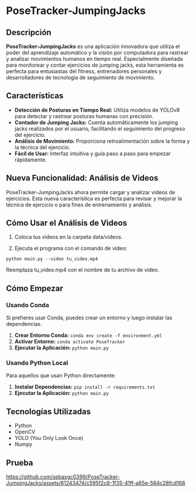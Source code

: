 # PoseTracker-JumpingJacks
## Descripción
**PoseTracker-JumpingJacks** es una aplicación innovadora que utiliza el poder del aprendizaje automático y la visión por computadora para rastrear y analizar movimientos humanos en tiempo real. Especialmente diseñada para monitorear y contar ejercicios de jumping jacks, esta herramienta es perfecta para entusiastas del fitness, entrenadores personales y desarrolladores de tecnología de seguimiento de movimiento.

## Características
- **Detección de Posturas en Tiempo Real:** Utiliza modelos de YOLOv8 para detectar y rastrear posturas humanas con precisión.
- **Contador de Jumping Jacks:** Cuenta automáticamente los jumping jacks realizados por el usuario, facilitando el seguimiento del progreso del ejercicio.
- **Análisis de Movimiento:** Proporciona retroalimentación sobre la forma y la técnica del ejercicio.
- **Fácil de Usar:** Interfaz intuitiva y guía paso a paso para empezar rápidamente.

## Nueva Funcionalidad: Análisis de Videos
PoseTracker-JumpingJacks ahora permite cargar y analizar videos de ejercicios. Esta nueva característica es perfecta para revisar y mejorar la técnica de ejercicio o para fines de entrenamiento y análisis.

## Cómo Usar el Análisis de Videos
1. Coloca tus videos en la carpeta data/videos.

2. Ejecuta el programa con el comando de video:

```python main.py --video tu_video.mp4```

Reemplaza tu_video.mp4 con el nombre de tu archivo de video.

## Cómo Empezar
### Usando Conda
Si prefieres usar Conda, puedes crear un entorno y luego instalar las dependencias.

1. **Crear Entorno Conda:** ```conda env create -f environment.yml```
2. **Activar Entorno:** ```conda activate PoseTracker```
3. **Ejecutar la Aplicación:** ```python main.py```

### Usando Python Local
Para aquellos que usan Python directamente:

1. **Instalar Dependencias:** ```pip install -r requirements.txt```
2. **Ejecutar la Aplicación:** ```python main.py```

## Tecnologías Utilizadas
- Python
- OpenCV
- YOLO (You Only Look Once)
- Numpy

## Prueba
https://github.com/sebasgc0399/PoseTracker-JumpingJacks/assets/61243474/c595f2c8-1f35-41ff-a65e-584c28fcd168